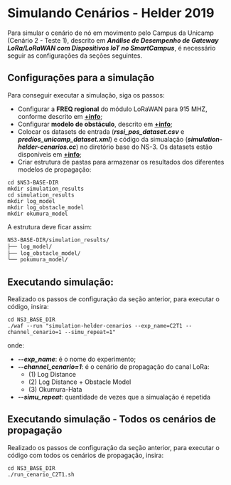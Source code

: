 # Simulando Cenários - Helder 2019

Para simular o cenário de nó em movimento pelo Campus da Unicamp (Cenário 2 - Teste 1), descrito em ***Análise de Desempenho de
Gateway LoRa/LoRaWAN com Dispositivos IoT no SmartCampus***, é necessário seguir as configurações da seções seguintes.

## Configurações para a simulação

Para conseguir executar a simulação, siga os passos:

- Configurar a **FREQ regional** do módulo LoRaWAN para 915 MHZ, conforme descrito em [**+info**](https://github.com/wasp-lahis/ns3-bmap/tree/main/NS3/lorawan-module-classes);
- Configurar **modelo de obstáculo**, descrito em [**+info**](https://github.com/wasp-lahis/ns3-bmap/tree/main/NS3/obstacle_exp/obstacle-module);
- Colocar os datasets de entrada (***rssi_pos_dataset.csv*** e ***predios_unicamp_dataset.xml***) e código da simualação (***simulation-helder-cenarios.cc***) no diretório base do NS-3. Os datasets estão disponíveis em [**+info**](https://github.com/wasp-lahis/ns3-bmap/tree/main/NS3/obstacle_exp/unicamp-osm-input-to-ns3);
- Criar estrutura de pastas para armazenar os resultados dos diferentes modelos de propagação:

```shell
cd $NS3-BASE-DIR
mkdir simulation_results
cd simulation_results
mkdir log_model
mkdir log_obstacle_model
mkdir okumura_model
```

A estrutura deve ficar assim:

``` bash
NS3-BASE-DIR/simulation_results/
├── log_model/
├── log_obstacle_model/
└── pokumura_model/
```

## Executando simulação:

Realizado os passos de configuração da seção anterior, para executar o código, insira:

```shell
cd NS3_BASE_DIR
./waf --run "simulation-helder-cenarios --exp_name=C2T1 --channel_cenario=1 --simu_repeat=1"
```

onde:

* **_--exp_name_**: é o nome do experimento;
* **_--channel_cenario=1_**: é o cenário de propagação do canal LoRa:
	* (1) Log Distance
	* (2) Log Distance + Obstacle Model
	* (3) Okumura-Hata
* **_--simu_repeat_**: quantidade de vezes que a simualação é repetida



## Executando simulação - Todos os cenários de propagação

Realizado os passos de configuração da seção anterior, para executar o código com todos os cenários de propagação, insira:

```shell
cd NS3_BASE_DIR
./run_cenario_C2T1.sh
```